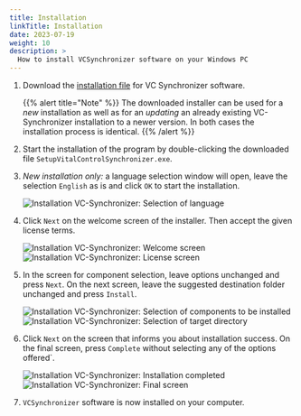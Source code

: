 ```yaml
---
title: Installation
linkTitle: Installation
date: 2023-07-19
weight: 10
description: >
  How to install VCSynchronizer software on your Windows PC
---
```

1. Download the [installation file](/download/SetupVitalControlSynchronizer.exe) for VC Synchronizer software.

   {{% alert title="Note" %}}
  The downloaded installer can be used for a *new* installation as well as for an *updating* an already existing VC-Synchronizer installation to a newer version. In both cases the installation process is identical.
   {{% /alert %}}

2. Start the installation of the program by double-clicking the downloaded file `SetupVitalControlSynchronizer.exe`.

3. *New installation only:* a language selection window will open, leave the selection `English` as is and click `OK` to start the installation.

   ![Installation VC-Synchronizer: Selection of language](../images/installation/lang-select.png)

4. Click `Next` on the welcome screen of the installer. Then accept the given license terms.

   ![Installation VC-Synchronizer: Welcome screen](../images/installation/welcome.png) ![Installation VC-Synchronizer: License screen](../images/installation/license.png)

5. In the screen for component selection, leave options unchanged and press `Next`. On the next screen, leave the suggested destination folder unchanged and press `Install`.

   ![Installation VC-Synchronizer: Selection of components to be installed](../images/installation/components.png) ![Installation VC-Synchronizer: Selection of target directory](../images/installation/install-dir.png)

6. Click `Next` on the screen that informs you about installation success. On the final screen, press `Complete` without selecting any of the options offered`.

   ![Installation VC-Synchronizer: Installation completed](../images/installation/completed.png) ![Installation VC-Synchronizer: Final screen](../images/installation/finish.png)

7. `VCSynchronizer` software is now installed on your computer.
